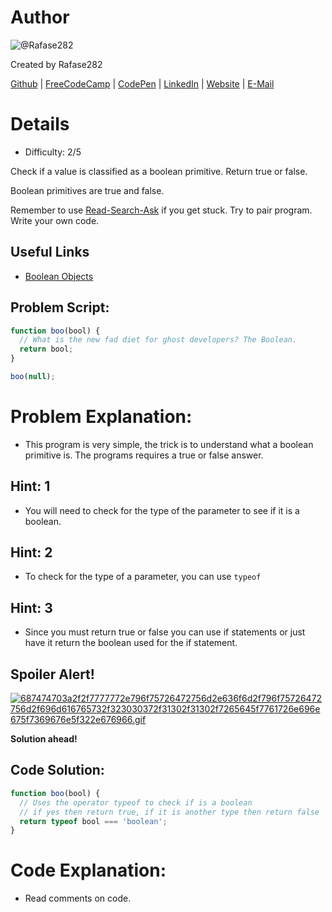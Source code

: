 # Author
![@Rafase282](https://avatars0.githubusercontent.com/Rafase282?&s=128)

Created by Rafase282

[Github](https://github.com/Rafase282) | [FreeCodeCamp](http://www.freecodecamp.com/rafase282) | [CodePen](http://codepen.io/Rafase282/) | [LinkedIn](https://www.linkedin.com/in/rafase282) | [Website](https://rafase282.github.io/) | [E-Mail](mailto:rafase282@gmail.com)

# Details
- Difficulty: 2/5

Check if a value is classified as a boolean primitive. Return true or false.

Boolean primitives are true and false.

Remember to use [ Read-Search-Ask](http://github.com/FreeCodeCamp/freecodecamp/wiki/How-to-get-help-when-you-get-stuck) if you get stuck. Try to pair program. Write your own code.

## Useful Links
- [Boolean Objects](https://developer.mozilla.org/en-US/docs/Web/JavaScript/Reference/Global_Objects/Boolean)

## Problem Script:

```js
function boo(bool) {
  // What is the new fad diet for ghost developers? The Boolean.
  return bool;
}

boo(null);
```

# Problem Explanation:
- This program is very simple, the trick is to understand what a boolean primitive is. The programs requires a true or false answer.

## Hint: 1
- You will need to check for the type of the parameter to see if it is a boolean.

## Hint: 2
- To check for the type of a parameter, you can use `typeof`

## Hint: 3
- Since you must return true or false you can use if statements or just have it return the boolean used for the if statement.

## Spoiler Alert!
[![687474703a2f2f7777772e796f75726472756d2e636f6d2f796f75726472756d2f696d616765732f323030372f31302f31302f7265645f7761726e696e675f7369676e5f322e676966.gif](https://files.gitter.im/FreeCodeCamp/Wiki/nlOm/thumb/687474703a2f2f7777772e796f75726472756d2e636f6d2f796f75726472756d2f696d616765732f323030372f31302f31302f7265645f7761726e696e675f7369676e5f322e676966.gif)](https://files.gitter.im/FreeCodeCamp/Wiki/nlOm/687474703a2f2f7777772e796f75726472756d2e636f6d2f796f75726472756d2f696d616765732f323030372f31302f31302f7265645f7761726e696e675f7369676e5f322e676966.gif)

**Solution ahead!**

## Code Solution:

```js
function boo(bool) {
  // Uses the operator typeof to check if is a boolean
  // if yes then return true, if it is another type then return false
  return typeof bool === 'boolean';
}
```

# Code Explanation:
- Read comments on code.
